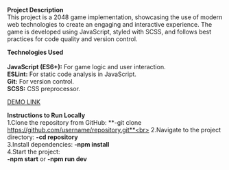 **Project Description**<br>
This project is a 2048 game implementation, showcasing the use of modern web technologies to create an engaging and interactive experience. The game is developed using JavaScript, styled with SCSS, and follows best practices for code quality and version control.

**Technologies Used**<br><br>
**JavaScript (ES6+):** For game logic and user interaction.<br>
**ESLint:** For static code analysis in JavaScript.<br>
**Git:** For version control.<br>
**SCSS:** CSS preprocessor.

[DEMO LINK](https://getchards.github.io/2048_game/)

**Instructions to Run Locally**<br>
1.Clone the repository from GitHub: **-git clone https://github.com/username/repository.git**<br>
2.Navigate to the project directory: **-cd repository**<br>
3.Install dependencies: **-npm install**<br>
4.Start the project:<br>
**-npm start** or **-npm run dev**
